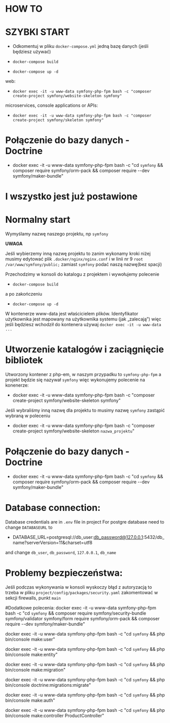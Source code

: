 HOW TO
==================================

# SZYBKI START #

* Odkomentuj w pliku `docker-compose.yml` jedną bazę danych (jeśli będziesz używać)

* `docker-compose build`

* `docker-compose up -d`

web:

* `docker exec -it -u www-data symfony-php-fpm bash -c "composer create-project symfony/website-skeleton symfony"`

microservices, console applications or APIs:

* `docker exec -it -u www-data symfony-php-fpm bash -c "composer create-project symfony/skeleton symfony"`

# Połączenie do bazy danych - Doctrine #

* docker exec -it -u www-data symfony-php-fpm bash -c "cd `symfony` && composer require symfony/orm-pack && composer require --dev symfony/maker-bundle"

I wszystko jest już postawione
==================================


# Normalny start #

Wymyślamy nazwę naszego projektu, np `symfony`

**UWAGA**

Jeśli wybierzemy inną nazwę projektu to zanim wykonamy kroki niżej musimy edytować plik `.docker/nginx/nginx.conf`
i w linii nr 9 `root /var/www/symfony/public;` zamiast `symfony` podać naszą nazwę(bez spacji)

Przechodzimy w konsoli do katalogu z projektem i wywołujemy polecenie

* `docker-compose build`

a po zakończeniu

* `docker-compose up -d`

W kontenerze www-data jest właścicielem plików. Identyfikator użytkownika jest mapowany na użytkownika systemu (jak „zalecają”)
więc jeśli będziesz wchodził do kontenera używaj `docker exec -it -u www-data ...`

# Utworzenie katalogów i zaciągnięcie bibliotek #

Utworzony kontener z php-em, w naszym przypadku to `symfony-php-fpm`
a projekt będzie się nazywał `symfony` więc wykonujemy polecenie na konenerze:

* docker exec -it -u www-data symfony-php-fpm bash -c "composer create-project symfony/website-skeleton symfony"

Jeśli wybraliśmy inną nazwę dla projektu to musimy nazwę `symfony` zastąpić wybraną w poleceniu

* docker exec -it -u www-data symfony-php-fpm bash -c "composer create-project symfony/website-skeleton `nazwa_projektu`"

# Połączenie do bazy danych - Doctrine #

* docker exec -it -u www-data symfony-php-fpm bash -c "cd `symfony` && composer require symfony/orm-pack && composer require --dev symfony/maker-bundle"

# Database connection:

Database credentials are in `.env` file in project
For postgre database need to change `DATABASEURL` to

* DATABASE_URL=postgresql://db_user:db_password@127.0.0.1:5432/db_name?serverVersion=11&charset=utf8

and change `db_user`, `db_password`, `127.0.0.1`, `db_name`

# Problemy bezpieczeństwa:

Jeśli podczas wykonywania w konsoli wyskoczy błąd z autoryzacją to trzeba w pliku
`project/config/packages/security.yaml` zakomentować w sekcji firewalls, punkt `main`

#Dodatkowe polecenia:
docker exec -it -u www-data symfony-php-fpm bash -c "cd `symfony` && composer require symfony/security-bundle symfony/validator symfony/form require symfony/orm-pack && composer require --dev symfony/maker-bundle"

docker exec -it -u www-data symfony-php-fpm bash -c "cd `symfony` && php bin/console make:user"

docker exec -it -u www-data symfony-php-fpm bash -c "cd `symfony` && php bin/console make:entity"

docker exec -it -u www-data symfony-php-fpm bash -c "cd `symfony` && php bin/console make:migration"

docker exec -it -u www-data symfony-php-fpm bash -c "cd `symfony` && php bin/console doctrine:migrations:migrate"

docker exec -it -u www-data symfony-php-fpm bash -c "cd `symfony` && php bin/console make:auth"

docker exec -it -u www-data symfony-php-fpm bash -c "cd `symfony` && php bin/console make:controller ProductController"